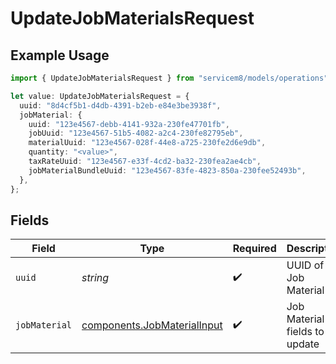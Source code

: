 # UpdateJobMaterialsRequest

## Example Usage

```typescript
import { UpdateJobMaterialsRequest } from "servicem8/models/operations";

let value: UpdateJobMaterialsRequest = {
  uuid: "8d4cf5b1-d4db-4391-b2eb-e84e3be3938f",
  jobMaterial: {
    uuid: "123e4567-debb-4141-932a-230fe47701fb",
    jobUuid: "123e4567-51b5-4082-a2c4-230fe82795eb",
    materialUuid: "123e4567-028f-44e8-a725-230fe2d6e9db",
    quantity: "<value>",
    taxRateUuid: "123e4567-e33f-4cd2-ba32-230fea2ae4cb",
    jobMaterialBundleUuid: "123e4567-83fe-4823-850a-230fee52493b",
  },
};
```

## Fields

| Field                                                                      | Type                                                                       | Required                                                                   | Description                                                                |
| -------------------------------------------------------------------------- | -------------------------------------------------------------------------- | -------------------------------------------------------------------------- | -------------------------------------------------------------------------- |
| `uuid`                                                                     | *string*                                                                   | :heavy_check_mark:                                                         | UUID of the Job Material                                                   |
| `jobMaterial`                                                              | [components.JobMaterialInput](../../models/components/jobmaterialinput.md) | :heavy_check_mark:                                                         | Job Material fields to update                                              |